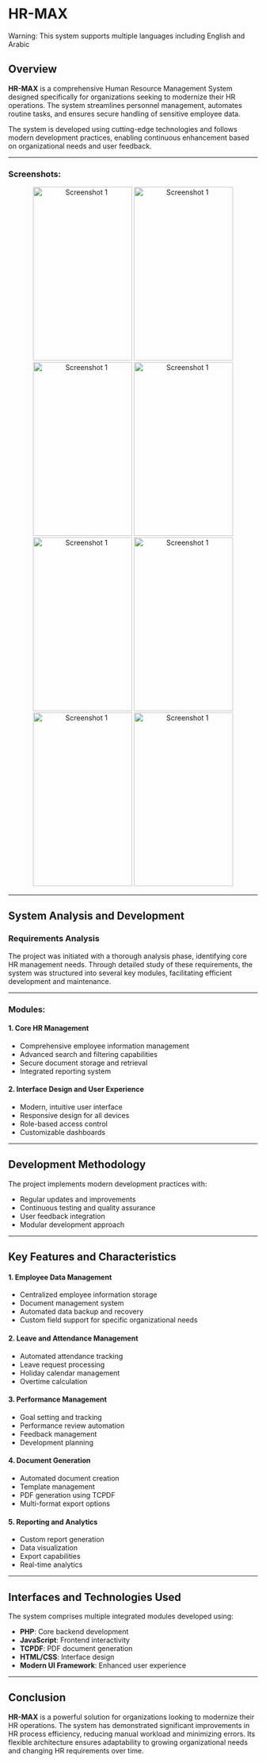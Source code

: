 # HR-MAX

Warning: This system supports multiple languages including English and Arabic

## Overview
**HR-MAX** is a comprehensive Human Resource Management System designed specifically for organizations seeking to modernize their HR operations. The system streamlines personnel management, automates routine tasks, and ensures secure handling of sensitive employee data.

The system is developed using cutting-edge technologies and follows modern development practices, enabling continuous enhancement based on organizational needs and user feedback.

---
### Screenshots:

<p align="center">
  <img src="https://ibb.co/8ngJzLw3" alt="Screenshot 1" width="200" height="350"/>
  <img src="https://ibb.co/q3fx8Kf5" alt="Screenshot 1" width="200" height="350"/>
    <img src="https://ibb.co/HpBW5Hnk" alt="Screenshot 1" width="200" height="350"/>
    <img src="https://ibb.co/n8cb2MbC" alt="Screenshot 1" width="200" height="350"/>
    <img src="https://ibb.co/5XCTcb7Z" alt="Screenshot 1" width="200" height="350"/>
    <img src="https://ibb.co/Kppqm5GM" alt="Screenshot 1" width="200" height="350"/>
    <img src="https://ibb.co/DDrghvMT" alt="Screenshot 1" width="200" height="350"/>
    <img src="https://ibb.co/3qtgXtQ" alt="Screenshot 1" width="200" height="350"/>











</p>


---
## System Analysis and Development

### Requirements Analysis
The project was initiated with a thorough analysis phase, identifying core HR management needs. Through detailed study of these requirements, the system was structured into several key modules, facilitating efficient development and maintenance.

---

### Modules:

#### 1. Core HR Management
- Comprehensive employee information management
- Advanced search and filtering capabilities
- Secure document storage and retrieval
- Integrated reporting system

#### 2. Interface Design and User Experience
- Modern, intuitive user interface
- Responsive design for all devices
- Role-based access control
- Customizable dashboards

---

## Development Methodology

The project implements modern development practices with:
- Regular updates and improvements
- Continuous testing and quality assurance
- User feedback integration
- Modular development approach

---

## Key Features and Characteristics

#### 1. Employee Data Management
- Centralized employee information storage
- Document management system
- Automated data backup and recovery
- Custom field support for specific organizational needs

#### 2. Leave and Attendance Management
- Automated attendance tracking
- Leave request processing
- Holiday calendar management
- Overtime calculation

#### 3. Performance Management
- Goal setting and tracking
- Performance review automation
- Feedback management
- Development planning

#### 4. Document Generation
- Automated document creation
- Template management
- PDF generation using TCPDF
- Multi-format export options

#### 5. Reporting and Analytics
- Custom report generation
- Data visualization
- Export capabilities
- Real-time analytics

---

## Interfaces and Technologies Used

The system comprises multiple integrated modules developed using:

- **PHP**: Core backend development
- **JavaScript**: Frontend interactivity
- **TCPDF**: PDF document generation
- **HTML/CSS**: Interface design
- **Modern UI Framework**: Enhanced user experience

---

## Conclusion

**HR-MAX** is a powerful solution for organizations looking to modernize their HR operations. The system has demonstrated significant improvements in HR process efficiency, reducing manual workload and minimizing errors. Its flexible architecture ensures adaptability to growing organizational needs and changing HR requirements over time. 

